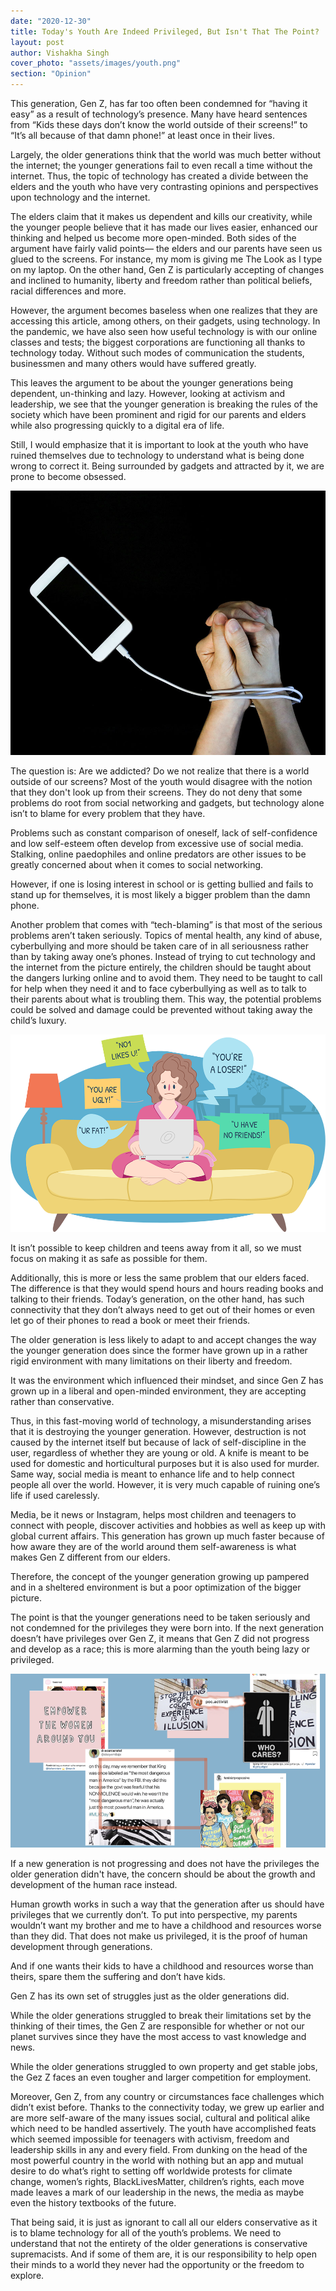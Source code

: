 ```yaml
---
date: "2020-12-30"
title: Today's Youth Are Indeed Privileged, But Isn't That The Point?
layout: post
author: Vishakha Singh
cover_photo: "assets/images/youth.png"
section: "Opinion"
---
```


This generation, Gen Z, has far too often been condemned for “having it easy” as a result of technology’s presence. Many have heard sentences from “Kids these days don’t know the world outside of their screens!” to “It’s all because of that damn phone!” at least once in their lives.

Largely, the older generations think that the world was much better without the internet; the younger generations fail to even recall a time without the internet. Thus, the topic of technology has created a divide between the elders and the youth who have very contrasting opinions and perspectives upon technology and the internet.

The elders claim that it makes us dependent and kills our creativity, while the younger people believe that it has made our lives easier, enhanced our thinking and helped us become more open-minded. Both sides of the argument have fairly valid points— the elders and our parents have seen us glued to the screens. For instance, my mom is giving me The Look as I type on my laptop. On the other hand, Gen Z is particularly accepting of changes and inclined to humanity, liberty and freedom rather than political beliefs, racial differences and more.

However, the argument becomes baseless when one realizes that they are accessing this article, among others, on their gadgets, using technology. In the pandemic, we have also seen how useful technology is with our online classes and tests; the biggest corporations are functioning all thanks to technology today. Without such modes of communication the students, businessmen and many others would have suffered greatly.

This leaves the argument to be about the younger generations being dependent, un-thinking and lazy. However, looking at activism and leadership, we see that the younger generation is breaking the rules of the society which have been prominent and rigid for our parents and elders while also progressing quickly to a digital era of life.

Still, I would emphasize that it is important to look at the youth who have ruined themselves due to technology to understand what is being done wrong to correct it. Being surrounded by gadgets and attracted by it, we are prone to become obsessed.

![Youth1](/assets/images/youth1.png)

The question is: Are we addicted? Do we not realize that there is a world outside of our screens? Most of the youth would disagree with the notion that they don't look up from their screens. They do not deny that some problems do root from social networking and gadgets, but technology alone isn’t to blame for every problem that they have.

Problems such as constant comparison of oneself, lack of self-confidence and low self-esteem often develop from excessive use of social media. Stalking, online paedophiles and online predators are other issues to be greatly concerned about when it comes to social networking.

However, if one is losing interest in school or is getting bullied and fails to stand up for themselves, it is most likely a bigger problem than the damn phone.

Another problem that comes with “tech-blaming” is that most of the serious problems aren’t taken seriously. Topics of mental health, any kind of abuse, cyberbullying and more should be taken care of in all seriousness rather than by taking away one’s phones. Instead of trying to cut technology and the internet from the picture entirely, the children should be taught about the dangers lurking online and to avoid them. They need to be taught to call for help when they need it and to face cyberbullying as well as to talk to their parents about what is troubling them. This way, the potential problems could be solved and damage could be prevented without taking away the child’s luxury.

![Youth2](/assets/images/youth2.png)

It isn’t possible to keep children and teens away from it all, so we must focus on making it as safe as possible for them.

Additionally, this is more or less the same problem that our elders faced. The difference is that they would spend hours and hours reading books and talking to their friends. Today’s generation, on the other hand, has such connectivity that they don’t always need to get out of their homes or even let go of their phones to read a book or meet their friends.

The older generation is less likely to adapt to and accept changes the way the younger generation does since the former have grown up in a rather rigid environment with many limitations on their liberty and freedom.

It was the environment which influenced their mindset, and since Gen Z has grown up in a liberal and open-minded environment, they are accepting rather than conservative.

Thus, in this fast-moving world of technology, a misunderstanding arises that it is destroying the younger generation. However, destruction is not caused by the internet itself but because of lack of self-discipline in the user, regardless of whether they are young or old. A knife is meant to be used for domestic and horticultural purposes but it is also used for murder. Same way, social media is meant to enhance life and to help connect people all over the world. However, it is very much capable of ruining one’s life if used carelessly.

Media, be it news or Instagram, helps most children and teenagers to connect with people, discover activities and hobbies as well as keep up with global current affairs. This generation has grown up much faster because of how aware they are of the world around them self-awareness is what makes Gen Z different from our elders.

Therefore, the concept of the younger generation growing up pampered and in a sheltered environment is but a poor optimization of the bigger picture.

The point is that the younger generations need to be taken seriously and not condemned for the privileges they were born into. If the next generation doesn’t have privileges over Gen Z, it means that Gen Z did not progress and develop as a race; this is more alarming than the youth being lazy or privileged.

![Youth3](/assets/images/youth3.png)

If a new generation is not progressing and does not have the privileges the older generation didn't have, the concern should be about the growth and development of the human race instead.

Human growth works in such a way that the generation after us should have privileges that we currently don’t. To put into perspective, my parents wouldn’t want my brother and me to have a childhood and resources worse than they did. That does not make us privileged, it is the proof of human development through generations.

And if one wants their kids to have a childhood and resources worse than theirs, spare them the suffering and don’t have kids.

Gen Z has its own set of struggles just as the older generations did.

While the older generations struggled to break their limitations set by the thinking of their times, the Gen Z are responsible for whether or not our planet survives since they have the most access to vast knowledge and news.

While the older generations struggled to own property and get stable jobs, the Gez Z faces an even tougher and larger competition for employment.

Moreover, Gen Z, from any country or circumstances face challenges which didn’t exist before. Thanks to the connectivity today, we grew up earlier and are more self-aware of the many issues social, cultural and political alike which need to be handled assertively. The youth have accomplished feats which seemed impossible for teenagers with activism, freedom and leadership skills in any and every field. From dunking on the head of the most powerful country in the world with nothing but an app and mutual desire to do what’s right to setting off worldwide protests for climate change, women’s rights, BlackLivesMatter, children’s rights, each move made leaves a mark of our leadership in the news, the media as maybe even the history textbooks of the future.

That being said, it is just as ignorant to call all our elders conservative as it is to blame technology for all of the youth’s problems. We need to understand that not the entirety of the older generations is conservative supremacists. And if some of them are, it is our responsibility to help open their minds to a world they never had the opportunity or the freedom to explore.
